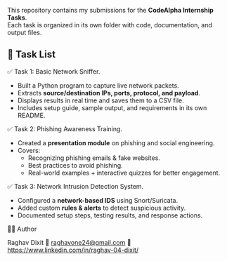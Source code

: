 This repository contains my submissions for the **CodeAlpha Internship Tasks**.  
Each task is organized in its own folder with code, documentation, and output files.

## 📌 Task List

 ✅ Task 1: Basic Network Sniffer.
- Built a Python program to capture live network packets.
- Extracts **source/destination IPs, ports, protocol, and payload**.
- Displays results in real time and saves them to a CSV file.
- Includes setup guide, sample output, and requirements in its own README.

 ✅ Task 2: Phishing Awareness Training.
- Created a **presentation module** on phishing and social engineering.
- Covers:
  - Recognizing phishing emails & fake websites.
  - Best practices to avoid phishing.
  - Real-world examples + interactive quizzes for better engagement.

 ✅ Task 3: Network Intrusion Detection System.
- Configured a **network-based IDS** using Snort/Suricata.
- Added custom **rules & alerts** to detect suspicious activity.
- Documented setup steps, testing results, and response actions.

👨‍💻 Author

Raghav Dixit
📧 raghavone24@gmail.com
🔗 https://www.linkedin.com/in/raghav-04-dixit/
